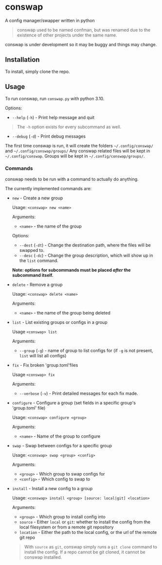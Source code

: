 # conswap
A config manager/swapper written in python

> conswap used to be named confman, but was renamed due to the existence of
other projects under the same name.

conswap is under development so it may be buggy and things may change.

## Installation
To install, simply clone the repo.

## Usage
To run conswap, run `conswap.py` with python 3.10.

Options:

* `--help` (`-h`) - Print help message and quit

> The `-h` option exists for every subcommand as well.

* `--debug` (`-d`) - Print debug messages


The first time conswap is run, it will create the folders `~/.config/conswap/` and `~/.config/conswap/groups/`
Any conswap related files will be kept in `~/.config/conswap`.
Groups will be kept in `~/.config/conswap/groups/`.

### Commands
conswap needs to be run with a command to actually do anything.

The currently implemented commands are:

* `new` - Create a new group

  Usage: `<conswap> new <name>`

  Arguments:
    * `<name>` - the name of the group

  Options:
    * `--dest` (`-dt`) - Change the destination path, where the files will be swapped to.
    * `--desc` (`-dc`) - Change the group description, which will show up in the `list` command.

  **Note: options for subcommands must be placed *after* the subcommand itself.**

* `delete` - Remove a group

  Usage: `<conswap> delete <name>`

  Arguments:
    * `<name>` - the name of the group being deleted

* `list` - List existing groups or configs in a group

  Usage `<conswap> list`

  Arguments:
    * `--group` (`-g`) - name of group to list configs for (if `-g` is not present, `list` will list all configs)

* `fix` - Fix broken 'group.toml'files

  Usage `<conswap> fix`

  Arguments:
    * `--verbose` (`-v`) - Print detailed messages for each fix made.

* `configure` - Configure a group (set fields in a specific group's 'group.toml' file)

  Usage: `<conswap> configure <group>`

  Arguments:
    * `<name>` - Name of the group to configure

* `swap` - Swap between configs for a specific group

  Usage: `<conswap> swap <group> <config>`

  Arguments:
    * `<group>` - Which group to swap configs for
    * `<config>` - Which config to swap to

* `install` - Install a new config to a group

  Usage: `<conswap> install <group> [source: local|git] <location>`

  Arguments:
    * `<group>` - Which group to install config into
    * `source` - Either `local` or `git`: whether to install the config from the local filesystem or from a remote git repository
    * `location` - Either the path to the local config, or the url of the remote git repo

    > With `source` as `git`, conswap simply runs a `git clone` command to install the config. If a repo cannot be git cloned, it cannot be conswap installed.


